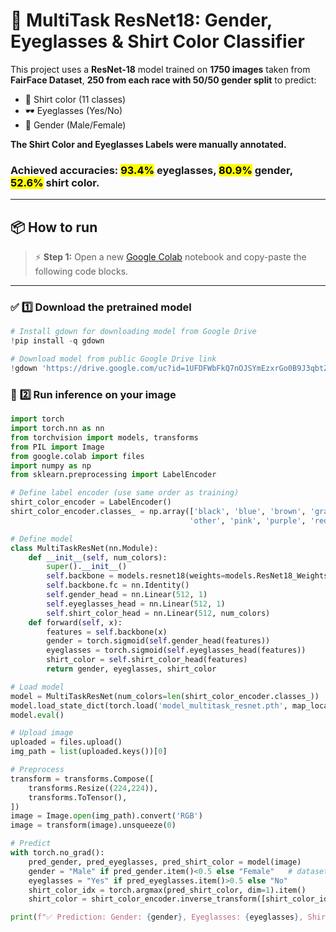 # 🧠 MultiTask ResNet18: Gender, Eyeglasses & Shirt Color Classifier

This project uses a **ResNet-18** model trained on **1750 images** taken from **FairFace Dataset**, **250 from each race with 50/50 gender split** to predict:
- 👕 Shirt color (11 classes)
- 🕶 Eyeglasses (Yes/No)
- 🚻 Gender (Male/Female)

**The Shirt Color and Eyeglasses Labels were manually annotated.**  

### **Achieved accuracies:** <mark>93.4%</mark> eyeglasses, <mark>80.9%</mark> gender, <mark>52.6%</mark> shirt color.

---

## 📦 How to run

> ⚡ **Step 1:** Open a new [Google Colab](https://colab.research.google.com) notebook and copy-paste the following code blocks.

---

### ✅ **1️⃣ Download the pretrained model**

```python
# Install gdown for downloading model from Google Drive
!pip install -q gdown

# Download model from public Google Drive link
!gdown 'https://drive.google.com/uc?id=1UFDFWbFkQ7nOJSYmEzxrGo0B9J3qbtZu' -O model_multitask_resnet.pth
```
### 🧰 **2️⃣ Run inference on your image**

```python
import torch
import torch.nn as nn
from torchvision import models, transforms
from PIL import Image
from google.colab import files
import numpy as np
from sklearn.preprocessing import LabelEncoder

# Define label encoder (use same order as training)
shirt_color_encoder = LabelEncoder()
shirt_color_encoder.classes_ = np.array(['black', 'blue', 'brown', 'gray', 'green', 
                                        'other', 'pink', 'purple', 'red', 'white', 'yellow'])

# Define model
class MultiTaskResNet(nn.Module):
    def __init__(self, num_colors):
        super().__init__()
        self.backbone = models.resnet18(weights=models.ResNet18_Weights.DEFAULT)
        self.backbone.fc = nn.Identity()
        self.gender_head = nn.Linear(512, 1)
        self.eyeglasses_head = nn.Linear(512, 1)
        self.shirt_color_head = nn.Linear(512, num_colors)
    def forward(self, x):
        features = self.backbone(x)
        gender = torch.sigmoid(self.gender_head(features))
        eyeglasses = torch.sigmoid(self.eyeglasses_head(features))
        shirt_color = self.shirt_color_head(features)
        return gender, eyeglasses, shirt_color

# Load model
model = MultiTaskResNet(num_colors=len(shirt_color_encoder.classes_))
model.load_state_dict(torch.load('model_multitask_resnet.pth', map_location='cpu'))
model.eval()

# Upload image
uploaded = files.upload()
img_path = list(uploaded.keys())[0]

# Preprocess
transform = transforms.Compose([
    transforms.Resize((224,224)),
    transforms.ToTensor(),
])
image = Image.open(img_path).convert('RGB')
image = transform(image).unsqueeze(0)

# Predict
with torch.no_grad():
    pred_gender, pred_eyeglasses, pred_shirt_color = model(image)
    gender = "Male" if pred_gender.item()<0.5 else "Female"   # dataset uses 0=male
    eyeglasses = "Yes" if pred_eyeglasses.item()>0.5 else "No"
    shirt_color_idx = torch.argmax(pred_shirt_color, dim=1).item()
    shirt_color = shirt_color_encoder.inverse_transform([shirt_color_idx])[0]

print(f"✅ Prediction: Gender: {gender}, Eyeglasses: {eyeglasses}, Shirt color: {shirt_color}")
```


